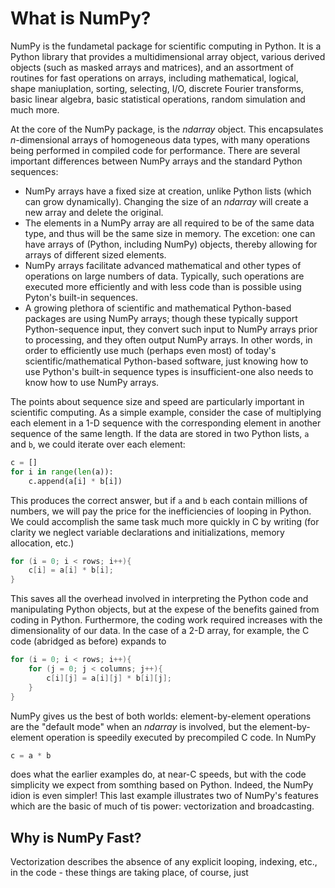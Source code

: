 # What is NumPy?

NumPy is the fundametal package for scientific computing in Python. It is a Python library that provides a multidimensional array object, various derived objects (such as masked arrays and matrices), and an assortment of routines for fast operations on arrays, including mathematical, logical, shape maniuplation, sorting, selecting, I/O, discrete Fourier transforms, basic linear algebra, basic statistical operations, random simulation and much more.

At the core of the NumPy package, is the *ndarray* object. This encapsulates *n*-dimensional arrays of homogeneous data types, with many operations being performed in compiled code for performance. There are several important differences between NumPy arrays and the standard Python sequences:

- NumPy arrays have a fixed size at creation, unlike Python lists (which can grow dynamically). Changing the size of an *ndarray* will create a new array and delete the original.
- The elements in a NumPy array are all required to be of the same data type, and thus will be the same size in memory. The excetion: one can have arrays of (Python, including NumPy) objects, thereby allowing for arrays of different sized elements.
- NumPy arrays facilitate advanced mathematical and other types of operations on large numbers of data. Typically, such operations are executed more efficiently and with less code than is possible using Pyton's built-in sequences.
- A growing plethora of scientific and mathematical Python-based packages are using NumPy arrays; though these typically support Python-sequence input, they convert such input to NumPy arrays prior to processing, and they often output NumPy arrays. In other words, in order to efficiently use much (perhaps even most) of today's scientific/mathematical Python-based software, just knowing how to use Python's built-in sequence types is insufficient-one also needs to know how to use NumPy arrays.

The points about sequence size and speed are particularly important in scientific computing. As a simple example, consider the case of multiplying each element in a 1-D sequence with the corresponding element in another sequence of the same length. If the data are stored in two Python lists, `a` and `b`, we could iterate over each element:

```python
c = []
for i in range(len(a)):
	c.append(a[i] * b[i])
```

This produces the correct answer, but if `a` and `b` each contain millions of numbers, we will pay the price for the inefficiencies of looping in Python. We could accomplish the same task much more quickly in C by writing (for clarity we neglect variable declarations and initializations, memory allocation, etc.)

```C
for (i = 0; i < rows; i++){
	c[i] = a[i] * b[i];
}
```

This saves all the overhead involved in interpreting the Python code and manipulating Python objects, but at the expese of the benefits gained from coding in Python. Furthermore, the coding work required increases with the dimensionality of our data. In the case of a 2-D array, for example, the C code (abridged as before) expands to

```C
for (i = 0; i < rows; i++){
	for (j = 0; j < columns; j++){
		c[i][j] = a[i][j] * b[i][j];
	}
}
```

NumPy gives us the best of both worlds: element-by-element operations are the "default mode" when an *ndarray* is involved, but the element-by-element operation is speedily executed by precompiled C code. In NumPy

```Python
c = a * b
```

does what the earlier examples do, at near-C speeds, but with the code simplicity we expect from somthing based on Python. Indeed, the NumPy idion is even simpler! This last example illustrates two of NumPy's features which are the basic of much of tis power: vectorization and broadcasting.

## Why is NumPy Fast?

Vectorization describes the absence of any explicit looping, indexing, etc., in the code - these things are taking place, of course, just